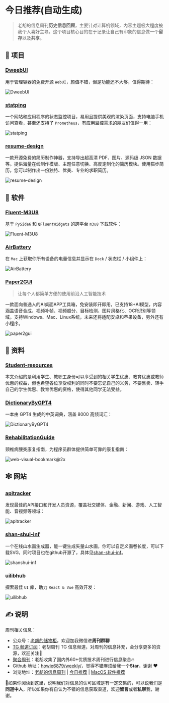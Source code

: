 # 今日推荐(自动生成)

> 老胡的信息周刊**历史信息回顾**，主要针对计算机领域，内容主题极大程度被我个人喜好主导。这个项目核心目的在于记录让自己有印象的信息做一个**留存**以及**共享**。


## 🎯 项目 

### [DweebUI](https://github.com/lllllllillllllillll/DweebUI)

用于管理容器的免费开源 `WebUI`，颜值不错，但是功能还不大够，值得期待：

![DweebUI](https://images-1252557999.file.myqcloud.com/uPic/DweebUI.png) 

### [statping](https://github.com/statping/statping)

一个网站和应用程序的状态监控项目，易用且提供美观的渲染页面，支持电脑手机访问查看，甚至还支持了 `Prometheus`，有应用监控需求的朋友们值得一用：

![statping](https://images-1252557999.file.myqcloud.com/uPic/statping.jpg) 

### [resume-design](https://github.com/Hacker233/resume-design)

一款开源免费的简历制作神器，支持导出超高清 PDF、图片、源码级 JSON 数据等。提供海量在线制作模版、主题任意切换、高度定制化的简历模块。使用猫步简历，您可以制作出一份独特、优美、专业的求职简历。

![resume-design](https://images-1252557999.file.myqcloud.com/uPic/y8rbsD.png) 

## 🤖 软件 

### [Fluent-M3U8](https://github.com/zhiyiYo/Fluent-M3U8)

基于 `PySide6` 和 `QFluentWidgets` 的跨平台 `m3u8` 下载软件：

![Fluent-M3U8](https://images-1252557999.file.myqcloud.com/uPic/T7q1jB.png) 

### [AirBattery](https://github.com/lihaoyun6/AirBattery)

在 `Mac` 上获取你所有设备的电量信息并显示在 `Dock` / 状态栏 / 小组件上：

![AirBattery](https://images-1252557999.file.myqcloud.com/uPic/AirBattery.jpg) 

### [Paper2GUI](https://github.com/Baiyuetribe/paper2gui)

> 让每个人都简单方便的使用前沿人工智能技术

一款面向普通人的AI桌面APP工具箱，免安装即开即用，已支持18+AI模型，内容涵盖语音合成、视频补帧、视频超分、目标检测、图片风格化、OCR识别等领域。支持Windows、Mac、Linux系统，未来还将适配安卓和苹果设备，另外还有小程序。

![paper2gui](https://images-1252557999.file.myqcloud.com/uPic/paper2gui.png) 

## 👀 资料 

### [Student-resources](https://github.com/ivmm/Student-resources)

本文介绍的是利用学生、教职工身份可以享受到的相关学生优惠、教育优惠或教师优惠的权益，但也希望各位享受权利的同时不要忘记自己的义务，不要售卖、转手自己的学生优惠、教育优惠的资格，使得其他同学无法受益。 

### [DictionaryByGPT4](https://github.com/Ceelog/DictionaryByGPT4)

一本由 GPT4 生成的中英词典，涵盖 8000 高频词汇：

![DictionaryByGPT4](https://images-1252557999.file.myqcloud.com/uPic/DictionaryByGPT4.png) 

### [RehabilitationGuide](https://github.com/AnsonZnl/RehabilitationGuide)

颈椎病腰突康复指南，为程序员群体提供简单可靠的康复指南：

![web-visual-bookmark@2x](https://images-1252557999.file.myqcloud.com/uPic/web-visual-bookmark@2x.png) 

## 🕸 网站 

### [apitracker](https://apitracker.io/)

发现最佳的API接口和开发人员资源，覆盖社交媒体、金融、新闻、游戏、人工智能、音视频等领域：

![apitracker](https://images-1252557999.file.myqcloud.com/uPic/apitracker.jpg) 

### [shan-shui-inf](http://shan-shui-inf.lingdong.works/)

一个在线山水画生成器，能一键生成矢量山水画，你可以自定义画卷长度，可以下载SVG，同时项目也在github开源了，具体见[shan-shui-inf](https://github.com/LingDong-/shan-shui-inf)。

![shanshui-inf](https://images-1252557999.file.myqcloud.com/uPic/shanshui-inf.jpg) 

### [uilibhub](https://uilibhub.com/zh)

探索最佳 `UI` 库，助力 `React & Vue` 高效开发：

![uilibhub](https://images-1252557999.file.myqcloud.com/uPic/uilibhub.jpg) 

## ✍️ 说明

周刊相关信息：

- 公众号：[老胡的储物柜](https://images-1252557999.file.myqcloud.com/uPic/ETIbMe.jpg)，欢迎加我微信进**周刊群聊**
- [TG 频道订阅](https://t.me/howie_weekly)：老胡周刊 TG 信息频道，对周刊的信息补充，会分享更多的资源，欢迎关注👏
- [聚合周刊](https://www.fre321.com/weekly)：老胡收集了国内外60+优质技术周刊进行信息聚合🔥
- Github 地址：[howie6879/weekly/](https://github.com/howie6879/weekly/)，觉得不错麻烦给我一个**Star**，谢谢 ❤️
- 浏览地址：[老胡的信息周刊](https://weekly.howie6879.com) | [今日推荐](https://weekly.howie6879.com/recommend/index.html) | [MacOS 软件推荐](https://weekly.howie6879.com/soft/mac.html)

🙌如果你阅读到这里，说明我们对信息的认可区域是有一定交集的，可以说我们是**同道中人**，所以如果你有自认为不错的信息获取渠道，欢迎**留言**或者**私聊**我，谢谢。